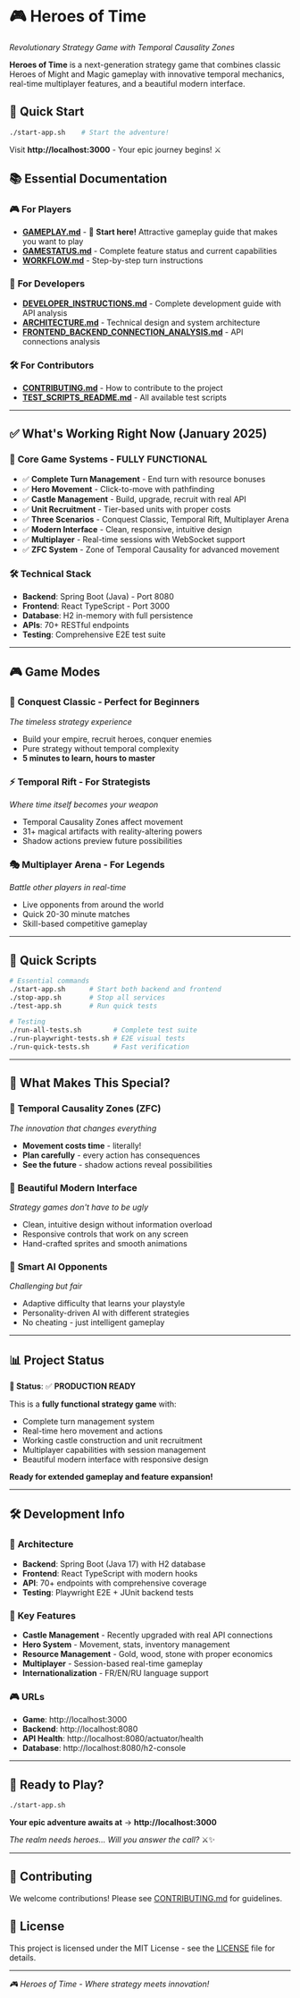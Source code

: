 # 🎮 Heroes of Time

*Revolutionary Strategy Game with Temporal Causality Zones*

**Heroes of Time** is a next-generation strategy game that combines classic Heroes of Might and Magic gameplay with innovative temporal mechanics, real-time multiplayer features, and a beautiful modern interface.

## 🚀 **Quick Start**

```bash
./start-app.sh    # Start the adventure!
```

Visit **http://localhost:3000** - Your epic journey begins! ⚔️

## 📚 **Essential Documentation**

### 🎮 **For Players**
- **[GAMEPLAY.md](GAMEPLAY.md)** - 🎯 **Start here!** Attractive gameplay guide that makes you want to play
- **[GAMESTATUS.md](GAMESTATUS.md)** - Complete feature status and current capabilities
- **[WORKFLOW.md](WORKFLOW.md)** - Step-by-step turn instructions

### 🧪 **For Developers**
- **[DEVELOPER_INSTRUCTIONS.md](DEVELOPER_INSTRUCTIONS.md)** - Complete development guide with API analysis
- **[ARCHITECTURE.md](ARCHITECTURE.md)** - Technical design and system architecture
- **[FRONTEND_BACKEND_CONNECTION_ANALYSIS.md](FRONTEND_BACKEND_CONNECTION_ANALYSIS.md)** - API connections analysis

### 🛠️ **For Contributors**
- **[CONTRIBUTING.md](CONTRIBUTING.md)** - How to contribute to the project
- **[TEST_SCRIPTS_README.md](TEST_SCRIPTS_README.md)** - All available test scripts

---

## ✅ **What's Working Right Now** (January 2025)

### 🎯 **Core Game Systems** - FULLY FUNCTIONAL

- ✅ **Complete Turn Management** - End turn with resource bonuses
- ✅ **Hero Movement** - Click-to-move with pathfinding
- ✅ **Castle Management** - Build, upgrade, recruit with real API
- ✅ **Unit Recruitment** - Tier-based units with proper costs
- ✅ **Three Scenarios** - Conquest Classic, Temporal Rift, Multiplayer Arena
- ✅ **Modern Interface** - Clean, responsive, intuitive design
- ✅ **Multiplayer** - Real-time sessions with WebSocket support
- ✅ **ZFC System** - Zone of Temporal Causality for advanced movement

### 🛠️ **Technical Stack**
- **Backend**: Spring Boot (Java) - Port 8080
- **Frontend**: React TypeScript - Port 3000  
- **Database**: H2 in-memory with full persistence
- **APIs**: 70+ RESTful endpoints
- **Testing**: Comprehensive E2E test suite

---

## 🎮 **Game Modes**

### 🏰 **Conquest Classic** - Perfect for Beginners
*The timeless strategy experience*
- Build your empire, recruit heroes, conquer enemies
- Pure strategy without temporal complexity
- **5 minutes to learn, hours to master**

### ⚡ **Temporal Rift** - For Strategists  
*Where time itself becomes your weapon*
- Temporal Causality Zones affect movement
- 31+ magical artifacts with reality-altering powers
- Shadow actions preview future possibilities

### 🎭 **Multiplayer Arena** - For Legends
*Battle other players in real-time*
- Live opponents from around the world
- Quick 20-30 minute matches
- Skill-based competitive gameplay

---

## 🚀 **Quick Scripts**

```bash
# Essential commands
./start-app.sh      # Start both backend and frontend
./stop-app.sh       # Stop all services
./test-app.sh       # Run quick tests

# Testing
./run-all-tests.sh        # Complete test suite
./run-playwright-tests.sh # E2E visual tests
./run-quick-tests.sh      # Fast verification
```

---

## 🌟 **What Makes This Special?**

### 🎪 **Temporal Causality Zones (ZFC)**
*The innovation that changes everything*
- **Movement costs time** - literally!
- **Plan carefully** - every action has consequences
- **See the future** - shadow actions reveal possibilities

### 🎨 **Beautiful Modern Interface**
*Strategy games don't have to be ugly*
- Clean, intuitive design without information overload
- Responsive controls that work on any screen
- Hand-crafted sprites and smooth animations

### 🧠 **Smart AI Opponents**
*Challenging but fair*
- Adaptive difficulty that learns your playstyle
- Personality-driven AI with different strategies
- No cheating - just intelligent gameplay

---

## 📊 **Project Status**

**🎯 Status**: ✅ **PRODUCTION READY**

This is a **fully functional strategy game** with:
- Complete turn management system
- Real-time hero movement and actions
- Working castle construction and unit recruitment
- Multiplayer capabilities with session management
- Beautiful modern interface with responsive design

**Ready for extended gameplay and feature expansion!**

---

## 🛠️ **Development Info**

### 🔧 **Architecture**
- **Backend**: Spring Boot (Java 17) with H2 database
- **Frontend**: React TypeScript with modern hooks
- **API**: 70+ endpoints with comprehensive coverage
- **Testing**: Playwright E2E + JUnit backend tests

### 🎯 **Key Features**
- **Castle Management** - Recently upgraded with real API connections
- **Hero System** - Movement, stats, inventory management
- **Resource Management** - Gold, wood, stone with proper economics
- **Multiplayer** - Session-based real-time gameplay
- **Internationalization** - FR/EN/RU language support

### 🎮 **URLs**
- **Game**: http://localhost:3000
- **Backend**: http://localhost:8080
- **API Health**: http://localhost:8080/actuator/health
- **Database**: http://localhost:8080/h2-console

---

## 🎯 **Ready to Play?**

```bash
./start-app.sh
```

**Your epic adventure awaits at** → **http://localhost:3000**

*The realm needs heroes... Will you answer the call?* ⚔️✨

---

## 🤝 **Contributing**

We welcome contributions! Please see [CONTRIBUTING.md](CONTRIBUTING.md) for guidelines.

## 📄 **License**

This project is licensed under the MIT License - see the [LICENSE](LICENSE) file for details.

---

*🎮 Heroes of Time - Where strategy meets innovation!*
